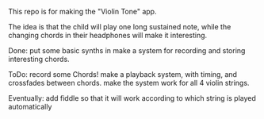 This repo is for making the "Violin Tone" app.

The idea is that the child will play one long sustained note, while the changing chords in their headphones will make it interesting.

Done:	put some basic synths in
		make a system for recording and storing interesting chords.

ToDo:	record some Chords!
		make a playback system, with timing, and crossfades between chords.
		make the system work for all 4 violin strings.

Eventually:  add fiddle so that it will work according to which string is played automatically